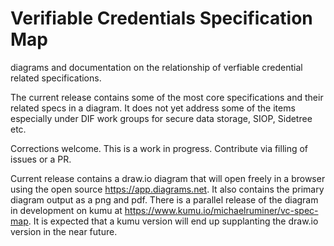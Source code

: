 # Verifiable Credentials Specification Map
diagrams and documentation on the relationship of verfiable credential related specifications.

The current release contains some of the most core specifications and their related specs in a diagram.
It does not yet address some of the items especially under DIF work groups for secure data storage, SIOP, Sidetree etc.

Corrections welcome. This is a work in progress. Contribute via filling of issues or a PR.

Current release contains a draw.io diagram that will open freely in a browser using the open source https://app.diagrams.net. It also contains the primary diagram output as a png and pdf. There is a parallel release of the diagram in development on kumu at https://www.kumu.io/michaelruminer/vc-spec-map. It is expected that a kumu version will end up supplanting the draw.io version in the near future.



